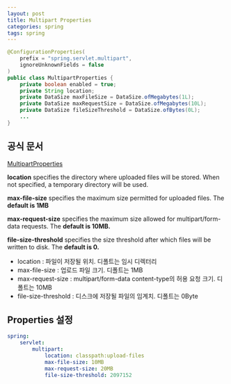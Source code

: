 ```yaml
---
layout: post
title: Multipart Properties
categories: spring
tags: spring
---
```


```java
@ConfigurationProperties(
    prefix = "spring.servlet.multipart",
    ignoreUnknownFields = false
)
public class MultipartProperties {
    private boolean enabled = true;
    private String location;
    private DataSize maxFileSize = DataSize.ofMegabytes(1L);
    private DataSize maxRequestSize = DataSize.ofMegabytes(10L);
    private DataSize fileSizeThreshold = DataSize.ofBytes(0L);
    ...
}
```

## 공식 문서

> 
[MultipartProperties](https://docs.spring.io/spring-boot/docs/current/api/org/springframework/boot/autoconfigure/web/servlet/MultipartProperties.html)
>
**location** specifies the directory where uploaded files will be stored. When not specified, a temporary directory will be used.
>
**max-file-size** specifies the maximum size permitted for uploaded files. The **default is 1MB**
>
**max-request-size** specifies the maximum size allowed for multipart/form-data requests. The **default is 10MB.**
>
**file-size-threshold** specifies the size threshold after which files will be written to disk. The **default is 0.**

- location : 파일이 저장될 위치. 디폴트는 임시 디렉터리
- max-file-size : 업로드 파일 크기. 디폴트는 1MB
- max-request-size : multipart/form-data content-type의 허용 요청 크기. 디폴트는 10MB
- file-size-threshold : 디스크에 저장될 파일의 임계치. 디폴트는 0Byte

## Properties 설정

```yml
spring:
    servlet:
        multipart:
            location: classpath:upload-files
            max-file-size: 10MB
            max-request-size: 20MB
            file-size-threshold: 2097152
```